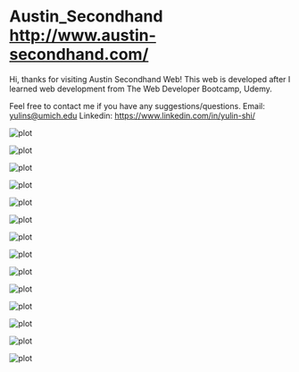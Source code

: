 # Austin_Secondhand http://www.austin-secondhand.com/
Hi, thanks for visiting Austin Secondhand Web! 
This web is developed after I learned web development from The Web Developer Bootcamp, Udemy.

Feel free to contact me if you have any suggestions/questions.
Email: yulins@umich.edu
Linkedin: https://www.linkedin.com/in/yulin-shi/

![plot](./public/slides/1.JPG)

![plot](./public/slides/2.JPG)

![plot](./public/slides/3.JPG)

![plot](./public/slides/4.JPG)

![plot](./public/slides/5.JPG)

![plot](./public/slides/6.JPG)

![plot](./public/slides/7.JPG)

![plot](./public/slides/8.JPG)

![plot](./public/slides/9.JPG)

![plot](./public/slides/10.JPG)

![plot](./public/slides/11.JPG)

![plot](./public/slides/12.JPG)

![plot](./public/slides/13.JPG)

![plot](./public/slides/14.JPG)
